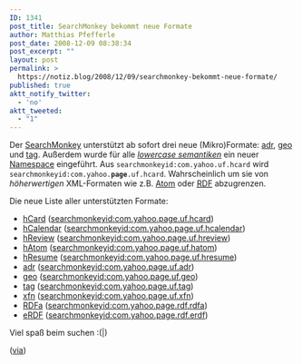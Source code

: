 ```yaml
---
ID: 1341
post_title: SearchMonkey bekommt neue Formate
author: Matthias Pfefferle
post_date: 2008-12-09 08:38:34
post_excerpt: ""
layout: post
permalink: >
  https://notiz.blog/2008/12/09/searchmonkey-bekommt-neue-formate/
published: true
aktt_notify_twitter:
  - 'no'
aktt_tweeted:
  - "1"
---
```

Der <a href="http://developer.yahoo.com/searchmonkey/">SearchMonkey</a> unterstützt ab sofort drei neue (Mikro)Formate: <a href="http://microformats.org/wiki/adr">adr</a>, <a href="http://microformats.org/wiki/geo">geo</a> und <a href="http://microformats.org/wiki/rel-tag">tag</a>. Außerdem wurde für alle <em><a href="http://tantek.com/presentations/2004etech/realworldsemanticspres.html">lowercase semantiken</a></em> ein neuer <a href="http://de.wikipedia.org/wiki/Namensraum">Namespace</a> eingeführt.
Aus <code>searchmonkeyid:com.yahoo.uf.hcard</code> wird <code>searchmonkeyid:com.yahoo.<strong>page</strong>.uf.hcard</code>.
Wahrscheinlich um sie von <em>höherwertigen</em> XML-Formaten wie z.B. <a href="http://www.atomenabled.org/">Atom</a> oder <a href="http://de.wikipedia.org/wiki/Resource_Description_Framework"><abbr title="Resource Description Framework">RDF</abbr></a> abzugrenzen.

Die neue Liste aller unterstützten Formate:
<ul>
<li>
<a href="http://microformats.org/wiki/hcard">hCard</a> (<a href="http://search.yahoo.com/search?p=searchmonkeyid%3Acom.yahoo.page.uf.hcard">searchmonkeyid:com.yahoo.page.uf.hcard</a>)
</li>
<li>
<a href="http://microformats.org/wiki/hcalendar">hCalendar</a> (<a href="http://search.yahoo.com/search?p=searchmonkeyid%3Acom.yahoo.page.uf.hcalendar">searchmonkeyid:com.yahoo.page.uf.hcalendar</a>)
</li>
<li>
<a href="http://microformats.org/wiki/hreview">hReview</a> (<a href="http://search.yahoo.com/search?p=searchmonkeyid%3Acom.yahoo.page.uf.hreview">searchmonkeyid:com.yahoo.page.uf.hreview</a>)
</li>
<li>
<a href="http://microformats.org/wiki/hatom">hAtom</a> (<a href="http://search.yahoo.com/search?p=searchmonkeyid%3Acom.yahoo.page.uf.hatom">searchmonkeyid:com.yahoo.page.uf.hatom</a>)
</li>
<li>
<a href="http://microformats.org/wiki/hresume">hResume</a> (<a href="http://search.yahoo.com/search?p=searchmonkeyid%3Acom.yahoo.page.uf.hresume">searchmonkeyid:com.yahoo.page.uf.hresume</a>)
</li>
<li>
<a href="%20http://microformats.org/wiki/adr">adr</a> (<a href="http://search.yahoo.com/search?p=searchmonkeyid%3Acom.yahoo.page.uf.adr">searchmonkeyid:com.yahoo.page.uf.adr</a>)
</li>
<li>
<a href="http://microformats.org/wiki/geo">geo</a> (<a href="http://search.yahoo.com/search?p=searchmonkeyid%3Acom.yahoo.page.uf.geo">searchmonkeyid:com.yahoo.page.uf.geo</a>)
</li>
<li>
<a href="http://microformats.org/wiki/rel-tag">tag</a> (<a href="http://search.yahoo.com/search?p=searchmonkeyid%3Acom.yahoo.page.uf.tag">searchmonkeyid:com.yahoo.page.uf.tag</a>)
</li>
<li>
<a href="http://gmpg.org/xfn/">xfn</a> (<a href="http://search.yahoo.com/search?p=searchmonkeyid%3Acom.yahoo.page.uf.xfn">searchmonkeyid:com.yahoo.page.uf.xfn</a>)
</li>
<li>
<a href="http://en.wikipedia.org/wiki/RDFa">RDFa</a> (<a href="http://search.yahoo.com/search?p=searchmonkeyid%3Acom.yahoo.page.rdf.rdfa">searchmonkeyid:com.yahoo.page.rdf.rdfa</a>)
</li>
<li>
<a href="http://getsemantic.com/wiki/ERDF">eRDF</a> (<a href="http://search.yahoo.com/search?p=searchmonkeyid%3Acom.yahoo.page.rdf.erdf">searchmonkeyid:com.yahoo.page.rdf.erdf</a>)
</li>
</ul>

Viel spaß beim suchen :(|)

(<a href="http://developer.yahoo.net/blog/archives/2008/12/monkey_finds_microformats_and_rdf.html">via</a>)